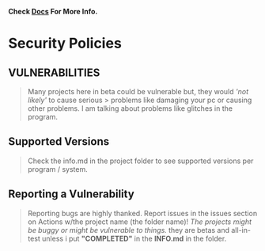 **Check [Docs](https://school.fuckyou.gq/) For More Info.**

# Security Policies

## VULNERABILITIES

> Many projects here in beta could be vulnerable but, they would *'not likely'* to cause serious > problems like damaging your pc or causing other problems. I am talking about problems like glitches in the program.

## Supported Versions

> Check the info.md in the project folder to see supported versions per program / system.

## Reporting a Vulnerability

> Reporting bugs are highly thanked. Report issues in the issues section on Actions w/the project name (the folder name)! *The projects might be buggy or might be vulnerable to things.* they are betas and all-in-test unless i put **"COMPLETED"** in the **INFO.md** in the folder.